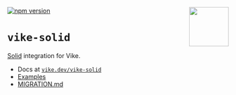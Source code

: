[<img src="https://vike.dev/vike-readme.svg" align="right" height="90">](https://vike.dev)
[![npm version](https://img.shields.io/npm/v/vike-solid)](https://www.npmjs.com/package/vike-solid)

# `vike-solid`

[Solid](https://www.solidjs.com) integration for Vike.

- Docs at [`vike.dev/vike-solid`](https://vike.dev/vike-solid)
- [Examples](https://github.com/vikejs/vike-solid/tree/main/examples)
- [MIGRATION.md](https://github.com/vikejs/vike-solid/blob/main/MIGRATION.md)
